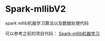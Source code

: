 # Spark-mllibV2
spark mllib机器学习算法以及数据处理代码

可以参考之前的项目代码：
[Spark-mllib机器学习](https://github.com/ljcan/Spark-Scala)
